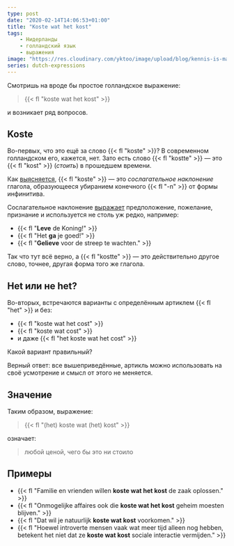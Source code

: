 ```yaml
---
type: post
date: "2020-02-14T14:06:53+01:00"
title: "Koste wat het kost"
tags:
    - Нидерланды
    - голландский язык
    - выражения
image: "https://res.cloudinary.com/yktoo/image/upload/blog/kennis-is-macht.jpg"
series: dutch-expressions
---
```


Смотришь на вроде бы простое голландское выражение:

> {{< fl "koste wat het kost" >}}

и возникает ряд вопросов.

<!--more-->

## Koste

Во-первых, что это ещё за слово {{< fl "koste" >}}? В современном голландском его, кажется, нет. Зато есть слово {{< fl "kostte" >}} — это {{< fl "kost" >}} (*стоить*) в прошедшем времени.

Как [выясняется](https://onzetaal.nl/taaladvies/het-koste-wat-het-kost/), {{< fl "koste" >}} — это *сослагательное наклонение* глагола, образующееся убиранием конечного {{< fl "-n" >}} от формы инфинитива.

Сослагательное наклонение [выражает](https://onzetaal.nl/taaladvies/werkwoordsvormen) предположение, пожелание, признание и используется не столь уж редко, например:

* {{< fl "**Leve** de Koning!" >}}
* {{< fl "Het **ga** je goed!" >}}
* {{< fl "**Gelieve** voor de streep te wachten." >}}

Так что тут всё верно, а {{< fl "kostte" >}} — это действительно другое слово, точнее, другая форма того же глагола.

## Het или не het?

Во-вторых, встречаются варианты с определённым артиклем {{< fl "het" >}} и без:

* {{< fl "koste wat het cost" >}}
* {{< fl "koste wat cost" >}}
* и даже {{< fl "het koste wat het cost" >}}

Какой вариант правильный?

Верный ответ: все вышеприведённые, артикль можно использовать на своё усмотрение и смысл от этого не меняется.

## Значение

Таким образом, выражение:

> {{< fl "(het) koste wat (het) kost" >}}

означает:

> любой ценой, чего бы это ни стоило

## Примеры

* {{< fl "Familie en vrienden willen **koste wat het kost** de zaak oplossen." >}}
* {{< fl "Onmogelijke affaires ook die **koste wat het kost** geheim moesten blijven." >}}
* {{< fl "Dat wil je natuurlijk **koste wat kost** voorkomen." >}}
* {{< fl "Hoewel introverte mensen vaak wat meer tijd alleen nog hebben, betekent het niet dat ze **koste wat kost** sociale interactie vermijden." >}}
